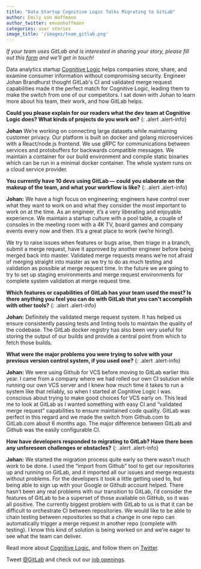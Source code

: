 ```yaml
---
title: "Data Startup Cognitive Logic Talks Migrating to GitLab"
author: Emily von Hoffmann
author_twitter: emvonhoffmann
categories: user stories
image_title: '/images/team_gitlab.png'
---
```


*If your team uses GitLab and is interested in sharing your story, please fill out this [form]( https://docs.google.com/a/gitlab.com/forms/d/1K8ZTS1QvSSPos6mVh1ol8ZyagInYctX3fb9eglzeK70/edit)  and we’ll get in touch!*

Data analytics startup [Cognitive Logic](http://www.cognitivelogic.com/) helps companies store, share, and examine consumer information without compromising security. Engineer Johan Brandhurst thought GitLab's CI and validated merge request capabilities made it the perfect match for Cognitive Logic, leading them to make the switch from one of our competitors. I sat down with Johan to learn more about his team, their work, and how GitLab helps. 

<!-- more -->

**Could you please explain for our readers what the dev team at Cognitive Logic does? What kinds of projects do you work on?**
{: .alert .alert-info}

**Johan** We’re working on connecting large datasets while maintaining customer privacy. Our platform is built on docker and golang microservices with a React/node.js frontend. We use gRPC for communications between services and protobuffers for backwards compatible messages. We maintain a container for our build environment and compile static binaries which can be run in a minimal docker container. The whole system runs on a cloud service provider.

**You currently have 10 devs using GitLab — could you elaborate on the makeup of the team, and what your workflow is like?**
{: .alert .alert-info}

**Johan:** We have a high focus on engineering; engineers have control over what they want to work on and what they consider the most important to work on at the time. As an engineer, it’s a very liberating and enjoyable experience. We maintain a startup culture with a pool table, a couple of consoles in the meeting room with a 4K TV, board games and company events every now and then. It’s a great place to work (we’re hiring!).

We try to raise issues when features or bugs arise, then triage in a branch, submit a merge request, have it approved by another engineer before being merged back into master. Validated merge requests means we’re not afraid of merging straight into master as we try to do as much testing and validation as possible at merge request time. In the future we are going to try to set up staging environments and merge request environments for complete system validation at merge request time.

**Which features or capabilities of GitLab has your team used the most? Is there anything you feel you can do with GitLab that you can't accomplish with other tools?**
{: .alert .alert-info}

**Johan:** Definitely the validated merge request system. It has helped us ensure consistently passing tests and linting tools to maintain the quality of the codebase. The GitLab docker registry has also been very useful for storing the output of our builds and provide a central point from which to fetch those builds.

**What were the major problems you were trying to solve with your previous version control system, if you used one?**
{: .alert .alert-info}

**Johan:** We were using Github for VCS before moving to GitLab earlier this year. I came from a company where we had rolled our own CI solution while running our own VCS server and I knew how much time it takes to run a system like that reliably, so when I started at Cognitive Logic I was conscious about trying to make good choices for VCS early on. This lead me to look at GitLab as I wanted something with easy CI and “validated merge request” capabilities to ensure maintained code quality. GitLab was perfect in this regard and we made the switch from Github.com to GitLab.com about 6 months ago. The major difference between GitLab and Github was the easily configurable CI.

**How have developers responded to migrating to GitLab? Have there been any unforeseen challenges or obstacles?**
{: .alert .alert-info}

**Johan:** We started the migration process quite early so there wasn’t much work to be done. I used the “import from Github” tool to get our repositories up and running on GitLab, and it imported all our issues and merge requests without problems. For the developers it took a little getting used to, but being able to sign up with your Google or Github account helped. There hasn’t been any real problems with our transition to GitLab, I’d consider the features of GitLab to be a superset of those available on GitHub, so it was all positive. The currently biggest problem with GitLab to us is that it can be difficult to orchestrate CI between repositories. We would like to be able to chain testing between repositories so that a change in one repo can automatically trigger a merge request in another repo (complete with testing). I know this kind of solution is being worked on and we’re eager to see what the team can deliver.


Read more about [Cognitive Logic](http://www.cognitivelogic.com/), and follow them on [Twitter](https://twitter.com/cognitivelogic). 

Tweet [@GitLab](https://twitter.com/gitlab) and check out our [job openings](https://about.gitlab.com/jobs/). 


